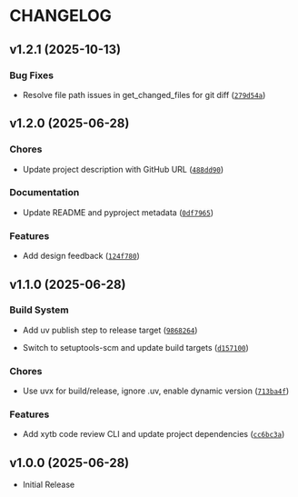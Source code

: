 # CHANGELOG

<!-- version list -->

## v1.2.1 (2025-10-13)

### Bug Fixes

- Resolve file path issues in get_changed_files for git diff
  ([`279d54a`](https://github.com/you-n-g/toolbox/commit/279d54a4f712c963294b1d37771b0696a5334630))


## v1.2.0 (2025-06-28)

### Chores

- Update project description with GitHub URL
  ([`488dd90`](https://github.com/you-n-g/toolbox/commit/488dd908cd4ce1f95d825dc9901759c65af0727a))

### Documentation

- Update README and pyproject metadata
  ([`0df7965`](https://github.com/you-n-g/toolbox/commit/0df79652e8d9adf4503f38bcb12d868f0a1bc5f8))

### Features

- Add design feedback
  ([`124f780`](https://github.com/you-n-g/toolbox/commit/124f780b073137b2c04d66ab7e874ad4789d7a5e))


## v1.1.0 (2025-06-28)

### Build System

- Add uv publish step to release target
  ([`9868264`](https://github.com/you-n-g/toolbox/commit/9868264fc2e76a6de3bf088d723116b527b60f13))

- Switch to setuptools-scm and update build targets
  ([`d157100`](https://github.com/you-n-g/toolbox/commit/d1571007d0c16cb15b6fea8474b543cf8a9bc401))

### Chores

- Use uvx for build/release, ignore .uv, enable dynamic version
  ([`713ba4f`](https://github.com/you-n-g/toolbox/commit/713ba4fdc73a05dac14ca268f9345bfd78287cc2))

### Features

- Add xytb code review CLI and update project dependencies
  ([`cc6bc3a`](https://github.com/you-n-g/toolbox/commit/cc6bc3a26c2c7d1db277a2f3da8f1daec4c65851))


## v1.0.0 (2025-06-28)

- Initial Release
